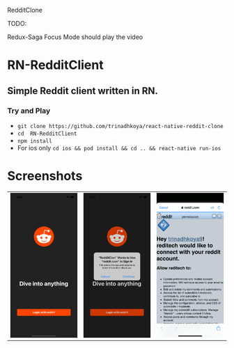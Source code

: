 RedditClone


TODO:

Redux-Saga
Focus Mode should play the video
# RN-RedditClient

## Simple Reddit client written in RN.

### Try and Play
- `git clone https://github.com/trinadhkoya/react-native-reddit-clone`
- `cd  RN-RedditClient`
- `npm install`
- For ios only `cd ios && pod install && cd .. && react-native run-ios`



# Screenshots
<table>
  <tr>
    <td><img src="./ScreenShots/1.png" width="300"></td>
    <td><img src="./ScreenShots/2.png" width="300"></td>
    <td><img src="./ScreenShots/3.png" width="300"></td>
  <tr>

</table>
